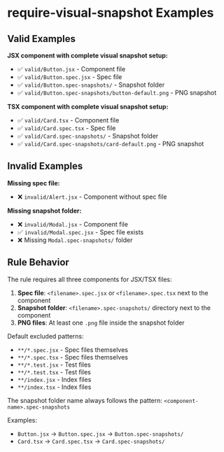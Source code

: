 # require-visual-snapshot Examples

## Valid Examples

**JSX component with complete visual snapshot setup:**
- ✅ `valid/Button.jsx` - Component file
- ✅ `valid/Button.spec.jsx` - Spec file
- ✅ `valid/Button.spec-snapshots/` - Snapshot folder
- ✅ `valid/Button.spec-snapshots/button-default.png` - PNG snapshot

**TSX component with complete visual snapshot setup:**
- ✅ `valid/Card.tsx` - Component file
- ✅ `valid/Card.spec.tsx` - Spec file
- ✅ `valid/Card.spec-snapshots/` - Snapshot folder
- ✅ `valid/Card.spec-snapshots/card-default.png` - PNG snapshot

## Invalid Examples

**Missing spec file:**
- ❌ `invalid/Alert.jsx` - Component without spec file

**Missing snapshot folder:**
- ❌ `invalid/Modal.jsx` - Component file
- ✅ `invalid/Modal.spec.jsx` - Spec file exists
- ❌ Missing `Modal.spec-snapshots/` folder

## Rule Behavior

The rule requires all three components for JSX/TSX files:
1. **Spec file**: `<filename>.spec.jsx` or `<filename>.spec.tsx` next to the component
2. **Snapshot folder**: `<filename>.spec-snapshots/` directory next to the component
3. **PNG files**: At least one `.png` file inside the snapshot folder

Default excluded patterns:
- `**/*.spec.jsx` - Spec files themselves
- `**/*.spec.tsx` - Spec files themselves
- `**/*.test.jsx` - Test files
- `**/*.test.tsx` - Test files
- `**/index.jsx` - Index files
- `**/index.tsx` - Index files

The snapshot folder name always follows the pattern: `<component-name>.spec-snapshots`

Examples:
- `Button.jsx` → `Button.spec.jsx` → `Button.spec-snapshots/`
- `Card.tsx` → `Card.spec.tsx` → `Card.spec-snapshots/`
